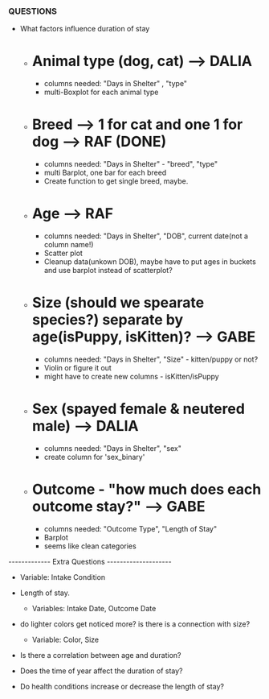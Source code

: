 ### QUESTIONS

- What factors influence duration of stay
  - # Animal type (dog, cat) --> DALIA
    - columns needed: "Days in Shelter" , "type"
    - multi-Boxplot for each animal type
  - # Breed --> 1 for cat and one 1 for dog --> RAF (DONE)
    - columns needed: "Days in Shelter" - "breed", "type"
    - multi Barplot, one bar for each breed
    - Create function to get single breed, maybe.
  - # Age --> RAF
    - columns needed: "Days in Shelter", "DOB", current date(not a column name!)
    - Scatter plot
    - Cleanup data(unkown DOB), maybe have to put ages in buckets and use barplot instead of scatterplot?

  - # Size (should we spearate species?) separate by age(isPuppy, isKitten)? --> GABE
    - columns needed: "Days in Shelter", "Size" - kitten/puppy or not?
    - Violin or figure it out
    - might have to create new columns - isKitten/isPuppy

  - # Sex (spayed female & neutered male) --> DALIA
    - columns needed: "Days in Shelter", "sex"
    - create column for 'sex_binary'
    

  - # Outcome - "how much does each outcome stay?" --> GABE
    - columns needed: "Outcome Type", "Length of Stay"
    - Barplot
    - seems like clean categories 



------------- Extra Questions --------------------
  - Variable: Intake Condition
  - Length of stay. 
    - Variables: Intake Date, Outcome Date

  - do lighter colors get noticed more? is there is a connection with size?
    - Variable: Color, Size

- Is there a correlation between age and duration?
- Does the time of year affect the duration of stay?
- Do health conditions increase or decrease the length of stay?
